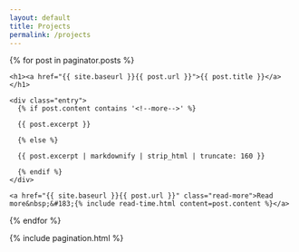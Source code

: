 ```yaml
---
layout: default
title: Projects
permalink: /projects
---
```


<div class="posts">
  {% for post in paginator.posts %}
  <article class="post">

    <h1><a href="{{ site.baseurl }}{{ post.url }}">{{ post.title }}</a></h1>

    <div class="entry">
      {% if post.content contains '<!--more-->' %}

      {{ post.excerpt }}

      {% else %}

      {{ post.excerpt | markdownify | strip_html | truncate: 160 }}

      {% endif %}
    </div>

    <a href="{{ site.baseurl }}{{ post.url }}" class="read-more">Read more&nbsp;&#183;{% include read-time.html content=post.content %}</a>
  </article>
  {% endfor %}

  {% include pagination.html %}
</div>
